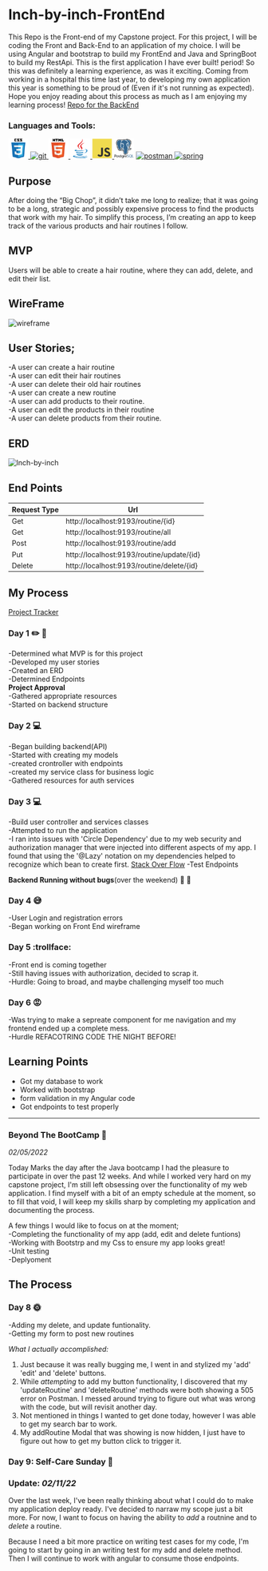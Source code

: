 # Inch-by-inch-FrontEnd
This Repo is the Front-end of my Capstone project. For this project, I will be coding the Front and Back-End to an application of my choice. I will be using Angular and bootstrap to build my FrontEnd and Java and SpringBoot to build my RestApi. This is the first application I have ever built! period! So this was definitely a learning experience, as was it exciting. Coming from working in a hospital this time last year, to developing my own application this year is something to be proud of (Even if it's not running as expected). Hope you enjoy reading about this process as much as I am enjoying my learning process! [Repo for the BackEnd](https://github.com/Cecilierenee/Inch-by-inch-BE)

<h3 align="left">Languages and Tools:</h3>
<p align="left"> <a href="https://www.w3schools.com/css/" target="_blank" rel="noreferrer"> <img src="https://raw.githubusercontent.com/devicons/devicon/master/icons/css3/css3-original-wordmark.svg" alt="css3" width="40" height="40"/> </a> <a href="https://git-scm.com/" target="_blank" rel="noreferrer"> <img src="https://www.vectorlogo.zone/logos/git-scm/git-scm-icon.svg" alt="git" width="40" height="40"/> </a> <a href="https://www.w3.org/html/" target="_blank" rel="noreferrer"> <img src="https://raw.githubusercontent.com/devicons/devicon/master/icons/html5/html5-original-wordmark.svg" alt="html5" width="40" height="40"/> </a> <a href="https://www.java.com" target="_blank" rel="noreferrer"> <img src="https://raw.githubusercontent.com/devicons/devicon/master/icons/java/java-original.svg" alt="java" width="40" height="40"/> </a> <a href="https://developer.mozilla.org/en-US/docs/Web/JavaScript" target="_blank" rel="noreferrer"> <img src="https://raw.githubusercontent.com/devicons/devicon/master/icons/javascript/javascript-original.svg" alt="javascript" width="40" height="40"/> </a> <img src="https://raw.githubusercontent.com/devicons/devicon/master/icons/postgresql/postgresql-original-wordmark.svg" alt="postgresql" width="40" height="40"/> </a> <a href="https://postman.com" target="_blank" rel="noreferrer"> <img src="https://www.vectorlogo.zone/logos/getpostman/getpostman-icon.svg" alt="postman" width="40" height="40"/> </a> <a href="https://spring.io/" target="_blank" rel="noreferrer"> <img src="https://www.vectorlogo.zone/logos/springio/springio-icon.svg" alt="spring" width="40" height="40"/> </a> </p>

## Purpose
After doing the “Big Chop”, it didn’t take me long to realize; that it was going to be a long, strategic and possibly expensive process to find the products that work with my hair. To simplify this process, I’m creating an app to keep track of the various products and hair routines I follow.

## MVP
Users will be able to create a hair routine, where they can add, delete, and edit their list.


## WireFrame
![wireframe](https://user-images.githubusercontent.com/89564513/151693998-2d9c013f-c95e-461f-b852-e3fa4f6661a9.png)


## User Stories;
  -A user can create a hair routine<br>
  -A user can edit their hair routines<br>
  -A user can delete their old hair routines<br>
  -A user can create a new routine<br>
  -A user can add products to their routine.<br>
  -A user can edit the products in their routine<br>
  -A user can delete products from their routine.<br>

## ERD
![Inch-by-inch](https://lucid.app/lucidchart/c6f823b3-187b-47ec-a060-35ffda717158/edit?invitationId=inv_a0c68bb6-6eb4-474b-86c3-02d45abb3cc0)

## End Points

| Request Type  | Url  |
|---------------|------|
|Get   | http://localhost:9193/routine/{id}|
|Get   | http://localhost:9193/routine/all|
|Post  | http://localhost:9193/routine/add|
|Put   | http://localhost:9193/routine/update/{id}|
|Delete| http://localhost:9193/routine/delete/{id}|

## My Process

[Project Tracker](https://github.com/users/Cecilierenee/projects/1/views/1)

### Day 1 :pencil2: :notebook_with_decorative_cover:
-Determined what MVP is for this project<br>
-Developed my user stories<br>
-Created an ERD<br>
-Determined Endpoints<br>
**Project Approval**<br>
-Gathered appropriate resources<br>
-Started on backend structure


### Day 2 :computer:
-Began building backend(API)<br>
  -Started with creating my models<br>
  -created crontroller with endpoints<br>
  -created my service class for business logic<br>
-Gathered resources for auth services 

### Day 3 :computer:
-Build user controller and services classes<br>
-Attempted to run the application<br>
-I ran into issues with 'Circle Dependency' due to my web security and authorization manager that were injected into different aspects of my app. I found that using the    '@Lazy' notation on my dependencies helped to recognize which bean to create first. [Stack Over Flow](https://stackoverflow.com/questions/39823865/spring-boot-application-fails-to-start-due-to-a-circular-dependency-between-1-be)
-Test Endpoints<br>

**Backend Running without bugs**(over the weekend) :dancer: :tada: <br>

### Day 4 :sweat_smile:
  -User Login and registration errors<br>
  -Began working on Front End wireframe

### Day 5 :trollface:
  -Front end is coming together<br>
  -Still having issues with authorization, decided to scrap it.<br>
  -Hurdle: Going to broad, and maybe challenging myself too much

### Day 6 :rage:
  -Was trying to make a sepreate component for me navigation and my frontend ended up a complete mess.<br>
  -Hurdle REFACOTRING CODE THE NIGHT BEFORE! 

## Learning Points
  - Got my database to work<br>
  - Worked with bootstrap<br>
  - form validation in my Angular code<br>
  - Got endpoints to test properly<br>

*********************************************************************************************************************************************************************************
### Beyond The BootCamp :rainbow:

*02/05/2022*

Today Marks the day after the Java bootcamp I had the pleasure to participate in over the past 12 weeks. And while I worked very hard on my capstone project, I'm still left obsessing over the functionality of my web application. I find myself with a bit of an empty schedule at the moment, so to fill that void, I will keep my skills sharp by completing my application and documenting the process.

A few things I would like to focus on at the moment;<br>
  -Completing the functionality of my app (add, edit and delete funtions)<br>
  -Working with Bootstrp and my Css to ensure my app looks great!<br>
  -Unit testing<br>
  -Deplyoment<br>
  
  ## The Process
  
  ### Day 8 :sun_with_face:
  -Adding my delete, and update funtionality.<br>
  -Getting my form to post new routines

*What I actually accomplished:*
  1. Just because it was really bugging me, I went in and stylized my 'add' 'edit' and 'delete' buttons. 
  2. While *attempting* to add my button functionality, I discovered that my 'updateRoutine' and 'deleteRoutine' methods were both showing a 505 error on Postman. I messed            around trying to figure out what was wrong with the code, but will revisit another day.
  3. Not mentioned in things I wanted to get done today, however I was able to get my search bar to work. 
  4. My addRoutine Modal that was showing is now hidden, I just have to figure out how to get my button click to trigger it.

### Day 9: Self-Care Sunday :tropical_drink:

### Update: *02/11/22*<br>

Over the last week, I've been really thinking about what I could do to make my application deploy ready. I've decided to narraw my scope just a bit more. For now, I want to focus on having the ability to *add* a routnine and to *delete* a routine. 

Because I need a bit more practice on writing test cases for my code, I'm going to start by going in an writing test for my add and delete method. Then I will continue to work with angular to consume those endpoints. 
